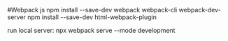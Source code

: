 #Webpack js
npm install --save-dev webpack webpack-cli webpack-dev-server
npm install --save-dev html-webpack-plugin

run local server:
npx webpack serve --mode development
